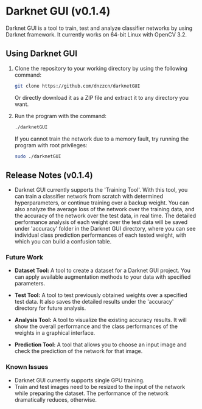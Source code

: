 # Darknet GUI (v0.1.4)

Darknet GUI is a tool to train, test and analyze classifier networks by using Darknet framework. It currently works on 64-bit 
Linux with OpenCV 3.2. 

## Using Darknet GUI

1. Clone the repository to your working directory by using the following command:

   ```bash
   git clone https://github.com/dnzzcn/darknetGUI
   ```
   Or directly download it as a ZIP file and extract it to any directory you want.

2. Run the program with the command:

   ```bash
   ./darknetGUI
   ```
   
   If you cannot train the network due to a memory fault, try running the program with root privileges:
   
   ```bash
   sudo ./darknetGUI
   ```

## Release Notes (v0.1.4)

* Darknet GUI currently supports the 'Training Tool'. With this tool, you can train a classifier network from scratch 
with determined hyperparameters, or continue training over a backup weight. You can also analyze the average loss of the network 
over the training data, and the accuracy of the network over the test data, in real time. The detailed performance analysis of
each weight over the test data will be saved under 'accuracy' folder in the Darknet GUI directory, where you can see individual
class prediction performances of each tested weight, with which you can build a confusion table.

### Future Work

* **Dataset Tool:** A tool to create a dataset for a Darknet GUI project. You can apply available augmentation methods to 
your data with specified parameters.

* **Test Tool:** A tool to test previously obtained weights over a specified test data. It also saves the detailed results under
the 'accuracy' directory for future analysis.

* **Analysis Tool:** A tool to visualize the existing accuracy results. It will show the overall performance and the class
performances of the weights in a graphical interface.

* **Prediction Tool:** A tool that allows you to choose an input image and check the prediction of the network for that image.

### Known Issues

* Darknet GUI currently supports single GPU training.
* Train and test images need to be resized to the input of the network while preparing the dataset. The performance of 
the network dramatically reduces, otherwise.
